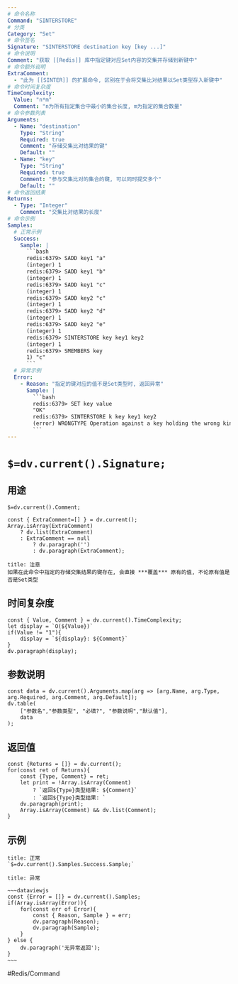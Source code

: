 ```yaml
---
# 命令名称
Command: "SINTERSTORE"
# 分类
Category: "Set"
# 命令签名
Signature: "SINTERSTORE destination key [key ...]"
# 命令说明
Comment: "获取 [[Redis]] 库中指定键对应Set内容的交集并存储到新键中"
# 命令额外说明
ExtraComment:
  - "此为 [[SINTER]] 的扩展命令, 区别在于会将交集比对结果以Set类型存入新键中"
# 命令时间复杂度
TimeComplexity:
  Value: "n*m"
  Comment: "n为所有指定集合中最小的集合长度, m为指定的集合数量"
# 命令参数列表
Arguments:
  - Name: "destination"
    Type: "String"
    Required: true
    Comment: "存储交集比对结果的键"
    Default: ""
  - Name: "key"
    Type: "String"
    Required: true
    Comment: "参与交集比对的集合的键, 可以同时提交多个"
    Default: ""
# 命令返回结果
Returns:
  - Type: "Integer"
    Comment: "交集比对结果的长度"
# 命令示例
Samples:
  # 正常示例
  Success:
    Sample: |
      ```bash
      redis:6379> SADD key1 "a"
      (integer) 1
      redis:6379> SADD key1 "b"
      (integer) 1
      redis:6379> SADD key1 "c"
      (integer) 1
      redis:6379> SADD key2 "c"
      (integer) 1
      redis:6379> SADD key2 "d"
      (integer) 1
      redis:6379> SADD key2 "e"
      (integer) 1
      redis:6379> SINTERSTORE key key1 key2
      (integer) 1
      redis:6379> SMEMBERS key
      1) "c"
      ```
  # 异常示例
  Error:
    - Reason: "指定的键对应的值不是Set类型时, 返回异常"
      Sample: |
        ```bash
        redis:6379> SET key value
        "OK"
        redis:6379> SINTERSTORE k key key1 key2
        (error) WRONGTYPE Operation against a key holding the wrong kind of value
        ``` 
---
```


# `$=dv.current().Signature;`

## 用途
`$=dv.current().Comment;`

```dataviewjs
const { ExtraComment=[] } = dv.current();
Array.isArray(ExtraComment) 
	? dv.list(ExtraComment) 
	: ExtraComment == null 
		? dv.paragraph('') 
		: dv.paragraph(ExtraComment);
```
```ad-warning
title: 注意
如果在此命令中指定的存储交集结果的键存在, 会直接 ***覆盖*** 原有的值, 不论原有值是否是Set类型
```

## 时间复杂度
```dataviewjs
const { Value, Comment } = dv.current().TimeComplexity;
let display = `O(${Value})`
if(Value != "1"){
	display = `${display}: ${Comment}`
}
dv.paragraph(display);
```

## 参数说明
```dataviewjs
const data = dv.current().Arguments.map(arg => [arg.Name, arg.Type, arg.Required, arg.Comment, arg.Default]);
dv.table(
	["参数名","参数类型", "必填?", "参数说明","默认值"],
	data
);
```

## 返回值
```dataviewjs
const {Returns = []} = dv.current();
for(const ret of Returns){
	const {Type, Comment} = ret;
	let print = !Array.isArray(Comment) 
		? `返回${Type}类型结果: ${Comment}`
		: `返回${Type}类型结果: `
	dv.paragraph(print);
	Array.isArray(Comment) && dv.list(Comment);
}
```

## 示例
```ad-success
title: 正常
`$=dv.current().Samples.Success.Sample;`
```

```ad-danger
title: 异常

~~~dataviewjs
const {Error = []} = dv.current().Samples;
if(Array.isArray(Error)){
	for(const err of Error){
		const { Reason, Sample } = err;
		dv.paragraph(Reason);
		dv.paragraph(Sample);
	}
} else {
	dv.paragraph('无异常返回');
}
~~~

```

#Redis/Command 